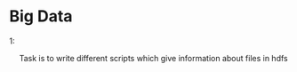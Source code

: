 # Big Data

1:

&emsp; Task is to write different scripts which give information about files in hdfs


